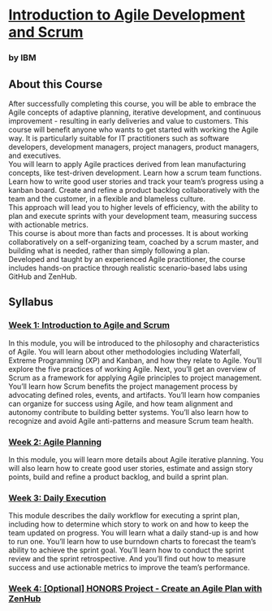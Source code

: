 # [Introduction to Agile Development and Scrum](https://www.coursera.org/learn/agile-development-and-scrum/home/welcome)
### by IBM
## About this Course
After successfully completing this course, you will be able to embrace the Agile concepts of adaptive planning, iterative development, and continuous improvement - resulting in early deliveries and value to customers. This course will benefit anyone who wants to get started with working the Agile way. It is particularly suitable for IT practitioners such as software developers, development managers, project managers, product managers, and executives.\
You will learn to apply Agile practices derived from lean manufacturing concepts, like test-driven development. Learn how a scrum team functions. Learn how to write good user stories and track your team’s progress using a kanban board. Create and refine a product backlog collaboratively with the team and the customer, in a flexible and blameless culture.\
This approach will lead you to higher levels of efficiency, with the ability to plan and execute sprints with your development team, measuring success with actionable metrics.\
This course is about more than facts and processes. It is about working collaboratively on a self-organizing team, coached by a scrum master, and building what is needed, rather than simply following a plan.\
Developed and taught by an experienced Agile practitioner, the course includes hands-on practice through realistic scenario-based labs using GitHub and ZenHub.

## Syllabus
### [Week 1: Introduction to Agile and Scrum](./Week1/README.md)
In this module, you will be introduced to the philosophy and characteristics of Agile. You will learn about other methodologies including Waterfall, Extreme Programming (XP) and Kanban, and how they relate to Agile. You’ll explore the five practices of working Agile. Next, you’ll get an overview of Scrum as a framework for applying Agile principles to project management. You’ll learn how Scrum benefits the project management process by advocating defined roles, events, and artifacts. You’ll learn how companies can organize for success using Agile, and how team alignment and autonomy contribute to building better systems. You’ll also learn how to recognize and avoid Agile anti-patterns and measure Scrum team health.
### [Week 2: Agile Planning](./Week2/README.md)
In this module, you will learn more details about Agile iterative planning. You will also learn how to create good user stories, estimate and assign story points, build and refine a product backlog, and build a sprint plan.
### [Week 3: Daily Execution](./Week3/README.md)
This module describes the daily workflow for executing a sprint plan, including how to determine which story to work on and how to keep the team updated on progress. You will learn what a daily stand-up is and how to run one. You’ll learn how to use burndown charts to forecast the team’s ability to achieve the sprint goal. You’ll learn how to conduct the sprint review and the sprint retrospective. And you’ll find out how to measure success and use actionable metrics to improve the team’s performance.
### [Week 4: \[Optional\] HONORS Project - Create an Agile Plan with ZenHub](./Week4/README.md)
